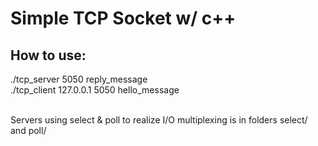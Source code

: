 <h1>Simple TCP Socket w/ c++</h1>

<h2>How to use:</h2>
./tcp_server 5050 reply_message <br>
./tcp_client 127.0.0.1 5050 hello_message<br><br>

Servers using select & poll to realize I/O multiplexing is in folders select/ and poll/ <br>

